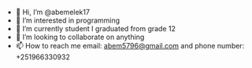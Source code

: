 - 👋 Hi, I’m @abemelek17
- 👀 I’m interested in programming
- 🌱 I’m currently student I graduated from grade 12
- 💞️ I’m looking to collaborate on anything
- 📫 How to reach me email: abem5796@gmail.com and phone number: +251966330932

<!---
abemelek17/abemelek17 is a ✨ special ✨ repository because its `README.md` (this file) appears on your GitHub profile.
You can click the Preview link to take a look at your changes.
--->
